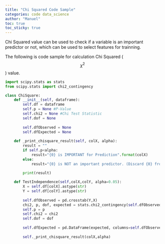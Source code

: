 ```yaml
---
title: "Chi Squared Code Sample"
categories: code data_science
author: "Manuel"
toc: true
toc_sticky: true
---
```


Chi Squared value can be used to check if a variable is an important predictor or not, which can be used to select features for trainning.

The following is code sample for calculation Chi Squared ($$ \chi^2 $$) value.

```python
import scipy.stats as stats
from scipy.stats import chi2_contingency

class ChiSquare:
    def __init__(self, dataframe):
        self.df = dataframe
        self.p = None #P-Value
        self.chi2 = None #Chi Test Statistic
        self.dof = None
        
        self.dfObserved = None
        self.dfExpected = None
        
    def _print_chisquare_result(self, colX, alpha):
        result = ""
        if self.p<alpha:
            result="{0} is IMPORTANT for Prediction".format(colX)
        else:
            result="{0} is NOT an important predictor. (Discard {0} from model)".format(colX)

        print(result)
        
    def TestIndependence(self,colX,colY, alpha=0.05):
        X = self.df[colX].astype(str)
        Y = self.df[colY].astype(str)
        
        self.dfObserved = pd.crosstab(Y,X) 
        chi2, p, dof, expected = stats.chi2_contingency(self.dfObserved.values)
        self.p = p
        self.chi2 = chi2
        self.dof = dof 
        
        self.dfExpected = pd.DataFrame(expected, columns=self.dfObserved.columns, index = self.dfObserved.index)
        
        self._print_chisquare_result(colX,alpha)
```
